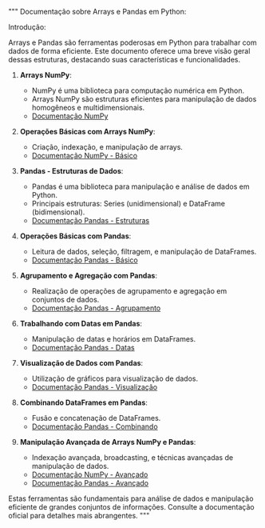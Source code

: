 """
Documentação sobre Arrays e Pandas em Python:

Introdução:

Arrays e Pandas são ferramentas poderosas em Python para trabalhar com dados de forma eficiente. Este documento oferece uma breve visão geral dessas estruturas, destacando suas características e funcionalidades.

1. **Arrays NumPy**:
   - NumPy é uma biblioteca para computação numérica em Python.
   - Arrays NumPy são estruturas eficientes para manipulação de dados homogêneos e multidimensionais.
   - [Documentação NumPy](https://numpy.org/doc/stable/)

2. **Operações Básicas com Arrays NumPy**:
   - Criação, indexação, e manipulação de arrays.
   - [Documentação NumPy - Básico](https://numpy.org/doc/stable/user/absolute_beginners.html)

3. **Pandas - Estruturas de Dados**:
   - Pandas é uma biblioteca para manipulação e análise de dados em Python.
   - Principais estruturas: Series (unidimensional) e DataFrame (bidimensional).
   - [Documentação Pandas - Estruturas](https://pandas.pydata.org/pandas-docs/stable/dsintro.html)

4. **Operações Básicas com Pandas**:
   - Leitura de dados, seleção, filtragem, e manipulação de DataFrames.
   - [Documentação Pandas - Básico](https://pandas.pydata.org/pandas-docs/stable/getting_started/intro_tutorials/index.html)

5. **Agrupamento e Agregação com Pandas**:
   - Realização de operações de agrupamento e agregação em conjuntos de dados.
   - [Documentação Pandas - Agrupamento](https://pandas.pydata.org/pandas-docs/stable/getting_started/intro_tutorials/groupby.html)

6. **Trabalhando com Datas em Pandas**:
   - Manipulação de datas e horários em DataFrames.
   - [Documentação Pandas - Datas](https://pandas.pydata.org/pandas-docs/stable/getting_started/intro_tutorials/08_timeseries.html)

7. **Visualização de Dados com Pandas**:
   - Utilização de gráficos para visualização de dados.
   - [Documentação Pandas - Visualização](https://pandas.pydata.org/pandas-docs/stable/user_guide/visualization.html)

8. **Combinando DataFrames em Pandas**:
   - Fusão e concatenação de DataFrames.
   - [Documentação Pandas - Combinando](https://pandas.pydata.org/pandas-docs/stable/user_guide/merging.html)

9. **Manipulação Avançada de Arrays NumPy e Pandas**:
   - Indexação avançada, broadcasting, e técnicas avançadas de manipulação de dados.
   - [Documentação NumPy - Avançado](https://numpy.org/doc/stable/user/advanced.html)
   - [Documentação Pandas - Avançado](https://pandas.pydata.org/pandas-docs/stable/user_guide/advanced.html)

Estas ferramentas são fundamentais para análise de dados e manipulação eficiente de grandes conjuntos de informações. Consulte a documentação oficial para detalhes mais abrangentes.
"""
